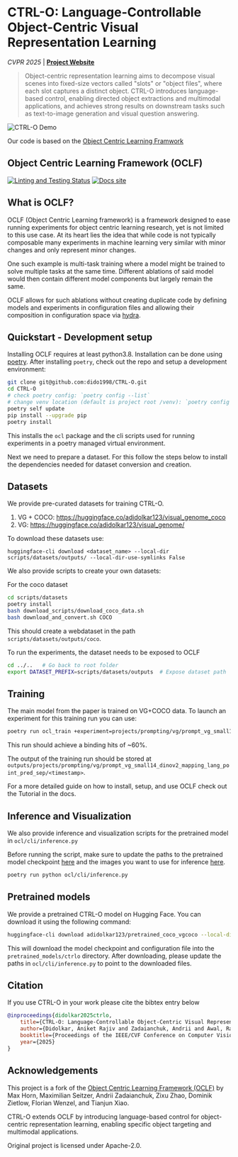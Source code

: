 # CTRL-O: Language-Controllable Object-Centric Visual Representation Learning

*CVPR 2025* | **[Project Website](https://ctrl-o-paper.github.io/)**

> Object-centric representation learning aims to decompose visual scenes into fixed-size vectors called "slots" or "object files", where each slot captures a distinct object. CTRL-O introduces language-based control, enabling directed object extractions and multimodal applications, and achieves strong results on downstream tasks such as text-to-image generation and visual question answering.

![CTRL-O Demo](images/vg_demo.png)

Our code is based on the [Object Centric Learning Framwork](https://github.com/amazon-science/object-centric-learning-framework)

## Object Centric Learning Framework (OCLF)

[![Linting and Testing Status](https://github.com/amazon-science/object-centric-learning-framework/actions/workflows/lint_and_test.yaml/badge.svg?branch=main)](https://github.com/amazon-science/object-centric-learning-framework/actions/workflows/lint_and_test.yaml)
[![Docs site](https://img.shields.io/badge/docs-GitHub_Pages-blue)](https://amazon-science.github.io/object-centric-learning-framework/)


## What is OCLF?
OCLF (Object Centric Learning framework) is a framework designed to ease running
experiments for object centric learning research, yet is not limited to this
use case.  At its heart lies the idea that while code is not typically
composable many experiments in machine learning very similar with minor changes
and only represent minor changes.

One such example is multi-task training where a model might be trained to solve
multiple tasks at the same time.  Different ablations of said model would then
contain different model components but largely remain the same.

OCLF allows for such ablations without creating duplicate code by defining
models and experiments in configuration files and allowing their composition in
configuration space via [hydra](https://hydra.cc/).


## Quickstart - Development setup
Installing OCLF requires at least python3.8. Installation can be done using
[poetry](https://python-poetry.org/docs/#installation).  After installing
`poetry`, check out the repo and setup a development environment:

```bash
git clone git@github.com:dido1998/CTRL-O.git
cd CTRL-O
# check poetry config: `poetry config --list`
# change venv location (default is project root /venv): `poetry config virtualenvs.path /your/custom/path`
poetry self update
pip install --upgrade pip
poetry install
```

This installs the `ocl` package and the cli scripts used for running
experiments in a poetry managed virtual environment.

Next we need to prepare a dataset.  For this follow the steps below
to install the dependencies needed for dataset conversion and creation.


## Datasets

We provide pre-curated datasets for training CTRL-O.

1. VG + COCO: https://huggingface.co/adidolkar123/visual_genome_coco
2. VG: https://huggingface.co/adidolkar123/visual_genome/

To download these datasets use:

```
huggingface-cli download <dataset_name> --local-dir scripts/datasets/outputs/ --local-dir-use-symlinks False
```

We also provide scripts to create your own datasets:

For the coco dataset
```bash
cd scripts/datasets
poetry install
bash download_scripts/download_coco_data.sh
bash download_and_convert.sh COCO
```

This should create a webdataset in the path `scripts/datasets/outputs/coco`.

To run the experiments, the dataset needs to be exposed to OCLF

```bash
cd ../..   # Go back to root folder
export DATASET_PREFIX=scripts/datasets/outputs  # Expose dataset path
```

## Training

The main model from the paper is trained on VG+COCO data. To launch an experiment for this training run you can use:

```bash
poetry run ocl_train +experiment=projects/prompting/vg/prompt_vg_small14_dinov2_mapping_lang_point_pred_sep
```

This run should achieve a binding hits of ~60%.

The output of the training run should be stored at `outputs/projects/prompting/vg/prompt_vg_small14_dinov2_mapping_lang_point_pred_sep/<timestamp>`.

For a more detailed guide on how to install, setup, and use OCLF check out
the Tutorial in the docs.

## Inference and Visualization

We also provide inference and visualization scripts for the pretrained model in `ocl/cli/inference.py`

Before running the script, make sure to update the paths to the pretrained model checkpoint [here](language_conditioned_oclf/ocl/cli/inference.py#L32) and the images you want to use for inference [here](language_conditioned_oclf/ocl/cli/inference.py#L203).

```bash
poetry run python ocl/cli/inference.py
```

## Pretrained models

We provide a pretrained CTRL-O model on Hugging Face. You can download it using the following command:

```bash
huggingface-cli download adidolkar123/pretrained_coco_vgcoco --local-dir pretrained_models/ctrlo --local-dir-use-symlinks False
```

This will download the model checkpoint and configuration file into the `pretrained_models/ctrlo` directory. After downloading, please update the paths in `ocl/cli/inference.py` to point to the downloaded files.

## Citation

If you use CTRL-O in your work please cite the bibtex entry below

```bibtex
@inproceedings{didolkar2025ctrlo,
    title={CTRL-O: Language-Controllable Object-Centric Visual Representation Learning},
    author={Didolkar, Aniket Rajiv and Zadaianchuk, Andrii and Awal, Rabiul and Seitzer, Maximilian and Gavves, Efstratios and Agrawal, Aishwarya},
    booktitle={Proceedings of the IEEE/CVF Conference on Computer Vision and Pattern Recognition (CVPR)},
    year={2025}
}
```

## Acknowledgements

This project is a fork of the [Object Centric Learning Framework (OCLF)](https://github.com/amazon-science/object-centric-learning-framework)
by Max Horn, Maximilian Seitzer, Andrii Zadaianchuk, Zixu Zhao, Dominik Zietlow, Florian Wenzel, and Tianjun Xiao.

CTRL-O extends OCLF by introducing language-based control for object-centric representation learning, enabling specific object targeting and multimodal applications.

Original project is licensed under Apache-2.0.
